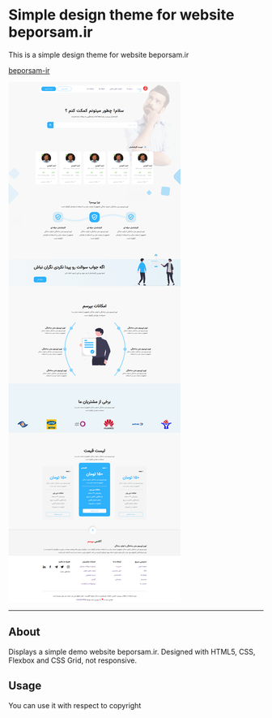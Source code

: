 <div align="left">
  <h1 align="left">Simple design theme for website beporsam.ir</h1>
</div>

<p>This is a simple design theme for website beporsam.ir</p>
<p align="center">
  <a href="" rel="noopener">
  <p>beporsam-ir</p>
 <img src="./assets/images/beporsam-ir.png" alt="beporsam"></a>


---

## About

Displays a simple demo website beporsam.ir. Designed with HTML5, CSS, Flexbox and CSS Grid, not responsive.


## Usage

You can use it with respect to copyright
